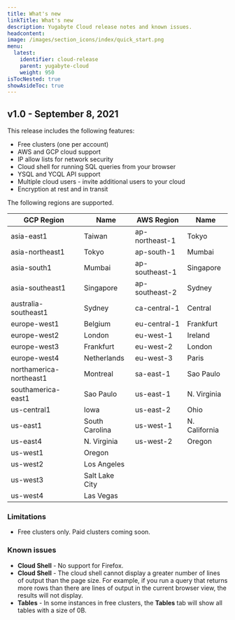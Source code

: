 ```yaml
---
title: What's new
linkTitle: What's new
description: Yugabyte Cloud release notes and known issues.
headcontent:
image: /images/section_icons/index/quick_start.png
menu:
  latest:
    identifier: cloud-release
    parent: yugabyte-cloud
    weight: 950
isTocNested: true
showAsideToc: true
---
```


## v1.0 - September 8, 2021

This release includes the following features:

- Free clusters (one per account)
- AWS and GCP cloud support
- IP allow lists for network security 
- Cloud shell for running SQL queries from your browser
- YSQL and YCQL API support
- Multiple cloud users - invite additional users to your cloud
- Encryption at rest and in transit

The following regions are supported.

|         GCP Region      |  Name          | AWS Region     |  Name |
|-------------------------|----------------|----------------|---------------|
| asia-east1              | Taiwan         | ap-northeast-1 | Tokyo |
| asia-northeast1         | Tokyo          | ap-south-1     | Mumbai |
| asia-south1             | Mumbai         | ap-southeast-1 | Singapore |
| asia-southeast1         | Singapore      | ap-southeast-2 | Sydney |
| australia-southeast1    | Sydney         | ca-central-1   | Central |
| europe-west1            | Belgium        | eu-central-1   | Frankfurt |
| europe-west2            | London         | eu-west-1      | Ireland |
| europe-west3            | Frankfurt      | eu-west-2      | London |
| europe-west4            | Netherlands    | eu-west-3      | Paris |
| northamerica-northeast1 | Montreal       | sa-east-1      | Sao Paulo |
| southamerica-east1      | Sao Paulo      | us-east-1      | N. Virginia |
| us-central1             | Iowa           | us-east-2      | Ohio |
| us-east1                | South Carolina | us-west-1      | N. California |
| us-east4                | N. Virginia    | us-west-2      | Oregon |
| us-west1                | Oregon         | | |
| us-west2                | Los Angeles    | | |
| us-west3                | Salt Lake City | | |
| us-west4                | Las Vegas      | | |

### Limitations

- Free clusters only. Paid clusters coming soon.

### Known issues

- **Cloud Shell** - No support for Firefox.
- **Cloud Shell** - The cloud shell cannot display a greater number of lines of output than the page size. For example, if you run a query that returns more rows than there are lines of output in the current browser view, the results will not display.
- **Tables** - In some instances in free clusters, the **Tables** tab will show all tables with a size of 0B.
